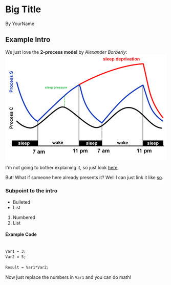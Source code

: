 # Big Title
By YourName

## Example Intro
We just love the **2-process model** by *Alexander Borberly*:
![2processmodel](_images/_intro/2processmodel.png)

I'm not going to bother explaining it, so just look [here](https://en.wikipedia.org/wiki/Sleep).

But! What if someone here already presents it? Well I can just link it like [so](https://hubersleeplab.github.io/README2.html).

### Subpoint to the intro
- Bulleted
- List

1. Numbered
2. List

#### Example Code
```markdown

Var1 = 3;
Var2 = 5;

Result = Var1*Var2;

```

Now just replace the numbers in `Var1` and you can do math!


